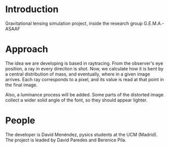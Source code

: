 # Introduction #

Gravitational lensing simulation project, inside the research group G.E.M.A.-ASAAF

# Approach #

The idea we are developing is based in raytracing. From the observer's eye position, a ray in every direction is shot. Now, we calculate how it is bent by a central distribution of mass, and eventually, where in a given image arrives. Each ray corresponds to a pixel, and its value is read at that point in the final image.

Also, a luminance process will be added. Some parts of the distorted image collect a wider solid angle of the font, so they should appear lighter.

# People #

The developer is David Menéndez, pysics students at the UCM (Madrid). The project is leaded by David Paredes and Berenice Pila.